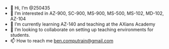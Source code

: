 - 👋 Hi, I’m @250435
- 👀 I’m interested in AZ-900, SC-900, MS-900, MS-500, MS-102, MD-102, AZ-104
- 🌱 I’m currently learning AZ-140 and teaching at the AXians Academy
- 💞️ I’m looking to collaborate on setting up teaching environments for students.
- 📫 How to reach me ben.computrain@gmail.com

<!---
250435/250435 is a ✨ special ✨ repository because its `README.md` (this file) appears on your GitHub profile.
You can click the Preview link to take a look at your changes.
--->
